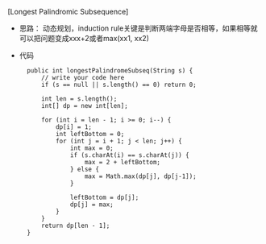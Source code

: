 [Longest Palindromic Subsequence]

- 思路： 动态规划，induction rule关键是判断两端字母是否相等，如果相等就可以把问题变成xxx+2或者max(xx1, xx2)
- 代码

        public int longestPalindromeSubseq(String s) {
            // write your code here
            if (s == null || s.length() == 0) return 0;
            
            int len = s.length();
            int[] dp = new int[len];
            
            for (int i = len - 1; i >= 0; i--) {
                dp[i] = 1;
                int leftBottom = 0;
                for (int j = i + 1; j < len; j++) {
                    int max = 0;
                    if (s.charAt(i) == s.charAt(j)) {
                        max = 2 + leftBottom;
                    } else {
                        max = Math.max(dp[j], dp[j-1]);
                    }
                    
                    leftBottom = dp[j];
                    dp[j] = max;
                }
            }
            return dp[len - 1];
        }